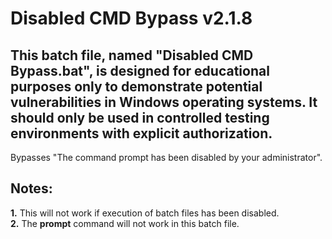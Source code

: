 # Disabled CMD Bypass v2.1.8

## This batch file, named "Disabled CMD Bypass.bat", is designed for educational purposes only to demonstrate potential vulnerabilities in Windows operating systems. It should only be used in controlled testing environments with explicit authorization.
Bypasses "The command prompt has been disabled by your administrator".

## Notes:
**1.** This will not work if execution of batch files has been disabled.  
**2.** The **prompt** command will not work in this batch file.
